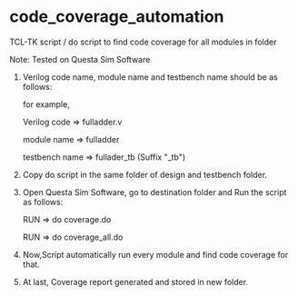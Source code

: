# code_coverage_automation
TCL-TK script / do script to find code coverage for all modules in folder 

Note: Tested on Questa Sim Software

1. Verilog code name, module name and testbench name should be as follows:
   
   for example,
   
    Verilog code => fulladder.v
    
    module name => fulladder
    
    testbench name => fullader_tb (Suffix "_tb")

2. Copy do script in the same folder of design and testbench folder.

3. Open Questa Sim Software, go to destination folder and Run the script as follows:
    
    RUN => do coverage.do 
    
    RUN => do coverage_all.do

4. Now,Script automatically run every module and find code coverage for that. 

5. At last, Coverage report generated and stored in new folder.
